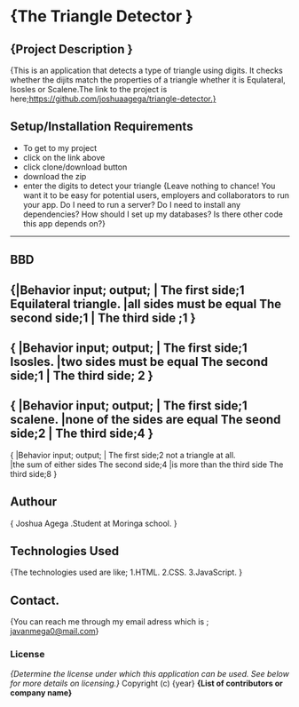# {The Triangle Detector }
## {Project  Description }
{This is an application that detects a type of triangle using digits.
 It checks whether the dijits match the properties of a triangle whether it
 is Equlateral, Isosles or Scalene.The link to the project is here;https://github.com/joshuaagega/triangle-detector.}
## Setup/Installation Requirements
* To get to my project
* click on the link above
* click clone/download button
* download the zip
* enter the digits to detect your triangle
{Leave nothing to chance! You want it to be easy for potential users, employers and collaborators to run your app. Do I need to run a server? Do I need to install any dependencies? How should I set up my databases? Is there other code this app depends on?}
---
## BBD
{|Behavior                   input;             output;
 |                          The first side;1      Equilateral triangle.
 |all sides must be equal   The second side;1
 |                          The third side ;1
}
---
{ |Behavior                 input;             output;
  |                         The first side;1    Isosles.
  |two sides must be equal  The second side;1
  |                         The third side; 2
}
---
{ |Behavior                       input;           output;
  |                               The first side;1  scalene.
  |none of the sides are equal    The seond side;2
  |                               The third side;4
}
---
{ |Behavior                      input;            output;
  |                              The first side;2   not a triangle at all.   
  |the sum of either sides       The second side;4
  |is more than the third side   The third side;8
}
## Authour
{ Joshua Agega .Student at Moringa school. }
## Technologies Used
{The technologies used are like;
   1.HTML.
   2.CSS.
   3.JavaScript.
}
## Contact.
{You can reach me through my email adress which is ; javanmega0@mail.com}
### License
*{Determine the license under which this application can be used.  See below for more details on licensing.}*
Copyright (c) {year} **{List of contributors or company name}**
